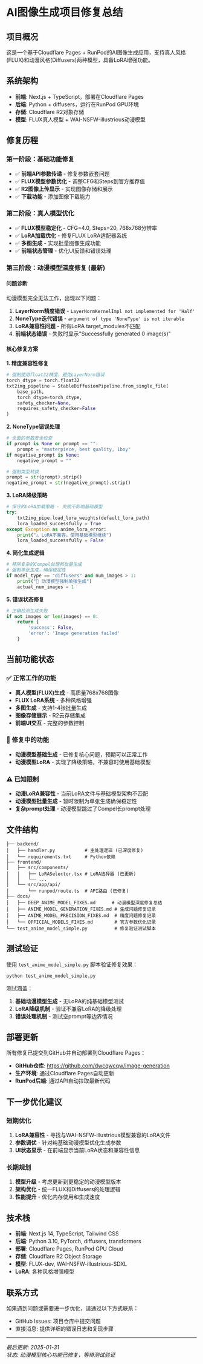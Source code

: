 # AI图像生成项目修复总结

## 项目概况

这是一个基于Cloudflare Pages + RunPod的AI图像生成应用，支持真人风格(FLUX)和动漫风格(Diffusers)两种模型，具备LoRA增强功能。

## 系统架构

- **前端**: Next.js + TypeScript，部署在Cloudflare Pages
- **后端**: Python + diffusers，运行在RunPod GPU环境  
- **存储**: Cloudflare R2对象存储
- **模型**: FLUX真人模型 + WAI-NSFW-illustrious动漫模型

## 修复历程

### 第一阶段：基础功能修复
- ✅ **前端API参数传递** - 修复参数嵌套问题
- ✅ **FLUX模型参数优化** - 调整CFG和Steps到官方推荐值
- ✅ **R2图像上传显示** - 实现图像存储和展示
- ✅ **下载功能** - 添加图像下载能力

### 第二阶段：真人模型优化
- ✅ **FLUX模型稳定化** - CFG=4.0, Steps=20, 768x768分辨率
- ✅ **LoRA加载优化** - 修复FLUX LoRA适配器系统
- ✅ **多图生成** - 实现批量图像生成功能
- ✅ **前端状态管理** - 优化UI反馈和错误处理

### 第三阶段：动漫模型深度修复 (最新)

#### 问题诊断
动漫模型完全无法工作，出现以下问题：
1. **LayerNorm精度错误** - `LayerNormKernelImpl not implemented for 'Half'`
2. **NoneType迭代错误** - `argument of type 'NoneType' is not iterable`
3. **LoRA兼容性问题** - 所有LoRA target_modules不匹配
4. **前端状态错误** - 失败时显示"Successfully generated 0 image(s)"

#### 核心修复方案

**1. 精度兼容性修复**
```python
# 强制使用float32精度，避免LayerNorm错误
torch_dtype = torch.float32
txt2img_pipeline = StableDiffusionPipeline.from_single_file(
    base_path,
    torch_dtype=torch_dtype,
    safety_checker=None,
    requires_safety_checker=False
)
```

**2. NoneType错误处理**
```python
# 全面的参数安全检查
if prompt is None or prompt == "":
    prompt = "masterpiece, best quality, 1boy"
if negative_prompt is None:
    negative_prompt = ""

# 强制类型转换
prompt = str(prompt).strip()
negative_prompt = str(negative_prompt).strip()
```

**3. LoRA降级策略**
```python
# 保守的LoRA加载策略 - 失败不影响基础模型
try:
    txt2img_pipe.load_lora_weights(default_lora_path)
    lora_loaded_successfully = True
except Exception as anime_lora_error:
    print("⚠️ LoRA不兼容，使用基础模型继续")
    lora_loaded_successfully = False
```

**4. 简化生成逻辑**
```python
# 移除复杂的Compel处理和批量生成
# 强制单张生成，确保稳定性
if model_type == "diffusers" and num_images > 1:
    print("🎯 动漫模型强制单张生成")
    actual_num_images = 1
```

**5. 错误状态修复**
```python
# 正确检测生成失败
if not images or len(images) == 0:
    return {
        'success': False,
        'error': 'Image generation failed'
    }
```

## 当前功能状态

### ✅ 正常工作的功能
- **真人模型(FLUX)生成** - 高质量768x768图像
- **FLUX LoRA系统** - 多种风格增强
- **多图生成** - 支持1-4张批量生成
- **图像存储展示** - R2云存储集成
- **前端UI交互** - 完整的参数控制

### 🔧 修复中的功能  
- **动漫模型基础生成** - 已修复核心问题，预期可以正常工作
- **动漫模型LoRA** - 实现了降级策略，不兼容时使用基础模型

### ⚠️ 已知限制
- **动漫LoRA兼容性** - 当前LoRA文件与基础模型架构不匹配
- **动漫模型批量生成** - 暂时限制为单张生成确保稳定性
- **复杂prompt处理** - 动漫模型跳过了Compel长prompt处理

## 文件结构

```
├── backend/
│   ├── handler.py           # 主处理逻辑 (已深度修复)
│   └── requirements.txt     # Python依赖
├── frontend/
│   ├── src/components/
│   │   ├── LoRASelector.tsx # LoRA选择器 (已更新)
│   │   └── ...
│   └── src/app/api/
│       └── runpod/route.ts  # API路由 (已修复)
├── docs/
│   ├── DEEP_ANIME_MODEL_FIXES.md      # 动漫模型深度修复总结
│   ├── ANIME_MODEL_GENERATION_FIXES.md # 生成问题修复记录
│   ├── ANIME_MODEL_PRECISION_FIXES.md  # 精度问题修复记录
│   └── OFFICIAL_MODELS_FIXES.md        # 官方参数优化记录
└── test_anime_model_simple.py          # 修复验证测试脚本
```

## 测试验证

使用 `test_anime_model_simple.py` 脚本验证修复效果：

```bash
python test_anime_model_simple.py
```

测试涵盖：
1. **基础动漫模型生成** - 无LoRA的纯基础模型测试
2. **LoRA降级机制** - 验证不兼容LoRA的降级处理
3. **错误处理机制** - 测试空prompt等边界情况

## 部署更新

所有修复已提交到GitHub并自动部署到Cloudflare Pages：
- **GitHub仓库**: https://github.com/dwcqwcqw/image-generation
- **生产环境**: 通过Cloudflare Pages自动更新
- **RunPod后端**: 通过API自动拉取最新代码

## 下一步优化建议

### 短期优化
1. **LoRA兼容性** - 寻找与WAI-NSFW-illustrious模型兼容的LoRA文件
2. **参数调优** - 针对纯基础动漫模型优化生成参数
3. **UI状态显示** - 在前端显示当前LoRA状态和兼容性信息

### 长期规划  
1. **模型升级** - 考虑更新到更稳定的动漫模型版本
2. **架构优化** - 统一FLUX和Diffusers的处理逻辑
3. **性能提升** - 优化内存使用和生成速度

## 技术栈

- **前端**: Next.js 14, TypeScript, Tailwind CSS
- **后端**: Python 3.10, PyTorch, diffusers, transformers
- **部署**: Cloudflare Pages, RunPod GPU Cloud
- **存储**: Cloudflare R2 Object Storage
- **模型**: FLUX-dev, WAI-NSFW-illustrious-SDXL
- **LoRA**: 各种风格增强模型

## 联系方式

如果遇到问题或需要进一步优化，请通过以下方式联系：
- GitHub Issues: 项目仓库中提交问题
- 直接消息: 提供详细的错误日志和复现步骤

---

*最后更新: 2025-01-31*  
*状态: 动漫模型核心功能已修复，等待测试验证* 